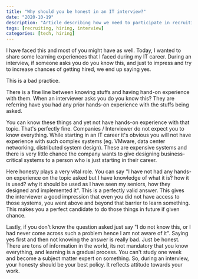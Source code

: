 ```yaml
---
title: "Why should you be honest in an IT interview?"
date: "2020-10-19"
description: "Article describing how we need to participate in recruiting process."
tags: [recruiting, hiring, interview]
categories: [tech, hiring]
---
```


I have faced this and most of you might have as well. Today, I wanted to share some learning experiences that I faced during my IT career. During an interview, if someone asks you do you know this, and just to impress and try to increase chances of getting hired, we end up saying yes.

This is a bad practice.

There is a fine line between knowing stuffs and having hand-on experience with them. When an interviewer asks you do you know this? They are referring have you had any prior hands-on experience with the stuffs being asked.

You can know these things and yet not have hands-on experience with that topic. That's perfectly fine. Companies / Interviewer do not expect you to know everything. While starting in an IT career it's obvious you will not have experience with such complex systems (eg. VMware, data center networking, distributed system design). These are expensive systems and there is very little chance the company wants to give designing business-critical systems to a person who is just starting in their career.

Here honesty plays a very vital role. You can say "I have not had any hands-on experience on the topic asked but I have knowledge of what it is? how it is used? why it should be used as I have seen my seniors, how they designed and implemented it". This is a perfectly valid answer. This gives the interviewer a good impression that even you did not have access to those systems, you went above and beyond that barrier to learn something. This makes you a perfect candidate to do those things in future if given chance.

Lastly, if you don't know the question asked just say "I do not know this, or I had never come across such a problem hence I am not aware of it". Saying yes first and then not knowing the answer is really bad. Just be honest. There are tons of information in the world, its not mandatory that you know everything, and learning is a gradual process. You can't study one week and become a subject matter expert on something. So, during an interview, your honesty should be your best policy. It reflects attitude towards your work.